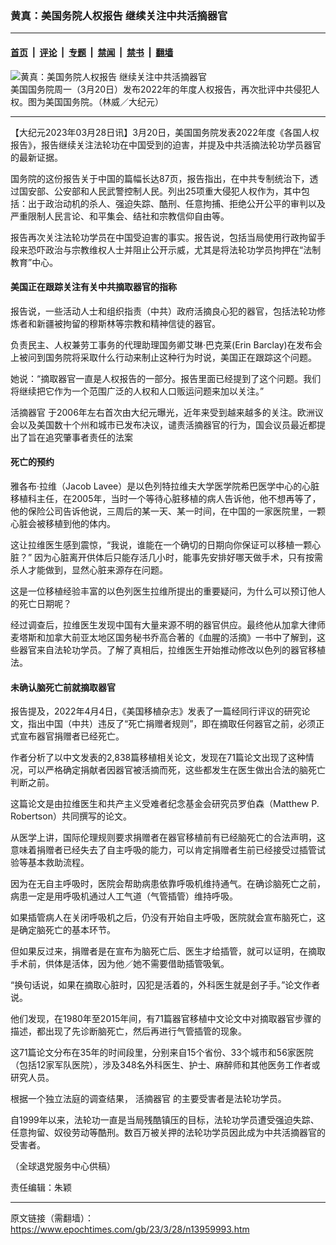### 黄真：美国务院人权报告 继续关注中共活摘器官

---

#### [首页](../../../..?n13959993) &nbsp;|&nbsp; [评论](../../../../../epoch-comment?n13959993) &nbsp;|&nbsp; [专题](../../../../../epoch-special?n13959993) &nbsp;|&nbsp; [禁闻](../../../../../epoch-news?n13959993) &nbsp;|&nbsp; [禁书](../../../../../books?n13959993) &nbsp;|&nbsp; [翻墙](https://github.com/gfw-breaker/nogfw/blob/master/README.md?n13959993)


<div><img alt="黄真：美国务院人权报告 继续关注中共活摘器官" class="attachment-djy_600_400 size-djy_600_400 wp-post-image" src="https://i.epochtimes.com/assets/uploads/2018/05/1805082355362378-600x400.jpg"/>
<div class="caption">
 美国国务院周一（3月20日）发布2022年的年度人权报告，再次批评中共侵犯人权。图为美国国务院。（林威／大纪元）
</div></div><hr/><div class="post_content" id="artbody" itemprop="articleBody">
 <!-- article content begin -->
 <p>
  【大纪元2023年03月28日讯】3月20日，美国国务院发表2022年度《各国人权报告》，报告继续关注法轮功在中国受到的迫害，并提及中共活摘法轮功学员器官的最新证据。
 </p>
 <p>
  国务院的这份报告关于中国的篇幅长达87页，报告指出，在中共专制统治下，透过国安部、公安部和人民武警控制人民。列出25项重大侵犯人权作为，其中包括：出于政治动机的杀人、强迫失踪、酷刑、任意拘捕、拒绝公开公平的审判以及严重限制人民言论、和平集会、结社和宗教信仰自由等。
 </p>
 <p>
  报告再次关注法轮功学员在中国受迫害的事实。报告说，包括当局使用行政拘留手段来恐吓政治与宗教维权人士并阻止公开示威，尤其是将法轮功学员拘押在“法制教育”中心。
 </p>
 <h4>
  美国正在跟踪关注有关中共摘取器官的指称
 </h4>
 <p>
  报告说，一些活动人士和组织指责（中共）政府活摘良心犯的器官，包括法轮功修炼者和新疆被拘留的穆斯林等宗教和精神信徒的器官。
 </p>
 <p>
  负责民主、人权兼劳工事务的代理助理国务卿艾琳·巴克莱(Erin Barclay)在发布会上被问到国务院将采取什么行动来制止这种行为时说，美国正在跟踪这个问题。
 </p>
 <p>
  她说：“摘取器官一直是人权报告的一部分。报告里面已经提到了这个问题。我们将继续把它作为一个范围广泛的人权和人口贩运问题来加以关注。”
 </p>
 <p>
  <ok href="https://www.epochtimes.com/gb/tag/%E6%B4%BB%E6%91%98%E5%99%A8%E5%AE%98.html">
   活摘器官
  </ok>
  于2006年左右首次由大纪元曝光，近年来受到越来越多的关注。欧洲议会以及美国数十个州和城市已发布决议，谴责活摘器官的行为，国会议员最近都提出了旨在追究肇事者责任的法案
 </p>
 <h4>
  死亡的预约
 </h4>
 <p>
  雅各布·拉维（Jacob Lavee）是以色列特拉维夫大学医学院希巴医学中心的心脏移植科主任，在2005年，当时一个等待心脏移植的病人告诉他，他不想再等了，他的保险公司告诉他说，三周后的某一天、某一时间，在中国的一家医院里，一颗心脏会被移植到他的体内。
 </p>
 <p>
  这让拉维医生感到震惊，“我说，谁能在一个确切的日期向你保证可以移植一颗心脏？” 因为心脏离开供体后只能存活几小时，能事先安排好哪天做手术，只有按需杀人才能做到，显然心脏来源存在问题。
 </p>
 <p>
  这是一位移植经验丰富的以色列医生拉维所提出的重要疑问，为什么可以预订他人的死亡日期呢？
 </p>
 <p>
  经过调查后，拉维医生发现中国有大量来源不明的器官供应。最终他从加拿大律师麦塔斯和加拿大前亚太地区国务秘书乔高合著的《血腥的活摘》一书中了解到，这些器官来自法轮功学员。了解了真相后，拉维医生开始推动修改以色列的器官移植法。
 </p>
 <h4>
  未确认脑死亡前就摘取器官
 </h4>
 <p>
  报告提及，2022年4月4日，《美国移植杂志》发表了一篇经同行评议的研究论文，指出中国（中共）违反了“死亡捐赠者规则”，即在摘取任何器官之前，必须正式宣布器官捐赠者已经死亡。
 </p>
 <p>
  作者分析了以中文发表的2,838篇移植相关论文，发现在71篇论文出现了这种情况，可以严格确定捐献者因器官被活摘而死，这些都发生在医生做出合法的脑死亡判断之前。
 </p>
 <p>
  这篇论文是由拉维医生和共产主义受难者纪念基金会研究员罗伯森（Matthew P. Robertson）共同撰写的论文。
 </p>
 <p>
  从医学上讲，国际伦理规则要求捐赠者在器官移植前有已经脑死亡的合法声明，这意味着捐赠者已经失去了自主呼吸的能力，可以肯定捐赠者生前已经接受过插管试验等基本救助流程。
 </p>
 <p>
  因为在无自主呼吸时，医院会帮助病患依靠呼吸机维持通气。在确诊脑死亡之前，病患一定是用呼吸机通过人工气道（气管插管）维持呼吸。
 </p>
 <p>
  如果插管病人在关闭呼吸机之后，仍没有开始自主呼吸，医院就会宣布脑死亡，这是确定脑死亡的基本环节。
 </p>
 <p>
  但如果反过来，捐赠者是在宣布为脑死亡后、医生才给插管，就可以证明，在摘取手术前，供体是活体，因为他／她不需要借助插管吸氧。
 </p>
 <p>
  “换句话说，如果在摘取心脏时，囚犯是活着的，外科医生就是刽子手。”论文作者说。
 </p>
 <p>
  他们发现，在1980年至2015年间，有71篇器官移植中文论文中对摘取器官步骤的描述，都出现了先诊断脑死亡，然后再进行气管插管的现象。
 </p>
 <p>
  这71篇论文分布在35年的时间段里，分别来自15个省份、33个城市和56家医院（包括12家军队医院），涉及348名外科医生、护士、麻醉师和其他医务工作者或研究人员。
 </p>
 <p>
  根据一个独立法庭的调查结果，
  <ok href="https://www.epochtimes.com/gb/tag/%E6%B4%BB%E6%91%98%E5%99%A8%E5%AE%98.html">
   活摘器官
  </ok>
  的主要受害者是法轮功学员。
 </p>
 <p>
  自1999年以来，法轮功一直是当局残酷镇压的目标，法轮功学员遭受强迫失踪、任意拘留、奴役劳动等酷刑。数百万被关押的法轮功学员因此成为中共活摘器官的受害者。
 </p>
 <p>
  （全球退党服务中心供稿）
 </p>
 <p>
  责任编辑：朱颖
 </p>
 <!-- article content end -->
 <div id="below_article_ad">
 </div>
</div>


---

原文链接（需翻墙）：https://www.epochtimes.com/gb/23/3/28/n13959993.htm